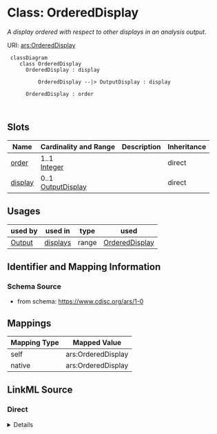 # Class: OrderedDisplay


_A display ordered with respect to other displays in an analysis output._





URI: [ars:OrderedDisplay](https://www.cdisc.org/ars/1-0/OrderedDisplay)



```mermaid
 classDiagram
    class OrderedDisplay
      OrderedDisplay : display
        
          OrderedDisplay --|> OutputDisplay : display
        
      OrderedDisplay : order
        
      
```




<!-- no inheritance hierarchy -->


## Slots

| Name | Cardinality and Range | Description | Inheritance |
| ---  | --- | --- | --- |
| [order](order.md) | 1..1 <br/> [Integer](Integer.md) |  | direct |
| [display](display.md) | 0..1 <br/> [OutputDisplay](OutputDisplay.md) |  | direct |





## Usages

| used by | used in | type | used |
| ---  | --- | --- | --- |
| [Output](Output.md) | [displays](displays.md) | range | [OrderedDisplay](OrderedDisplay.md) |






## Identifier and Mapping Information







### Schema Source


* from schema: https://www.cdisc.org/ars/1-0





## Mappings

| Mapping Type | Mapped Value |
| ---  | ---  |
| self | ars:OrderedDisplay |
| native | ars:OrderedDisplay |





## LinkML Source

<!-- TODO: investigate https://stackoverflow.com/questions/37606292/how-to-create-tabbed-code-blocks-in-mkdocs-or-sphinx -->

### Direct

<details>
```yaml
name: OrderedDisplay
description: A display ordered with respect to other displays in an analysis output.
from_schema: https://www.cdisc.org/ars/1-0
rank: 1000
slots:
- order
- display
slot_usage:
  order:
    name: order
    domain_of:
    - OrderedListItem
    - OrderedGroupingFactor
    - OrderedDisplay
    - DisplaySubSection
    - WhereClause
    required: true

```
</details>

### Induced

<details>
```yaml
name: OrderedDisplay
description: A display ordered with respect to other displays in an analysis output.
from_schema: https://www.cdisc.org/ars/1-0
rank: 1000
slot_usage:
  order:
    name: order
    domain_of:
    - OrderedListItem
    - OrderedGroupingFactor
    - OrderedDisplay
    - DisplaySubSection
    - WhereClause
    required: true
attributes:
  order:
    name: order
    from_schema: https://www.cdisc.org/ars/1-0
    rank: 1000
    alias: order
    owner: OrderedDisplay
    domain_of:
    - OrderedListItem
    - OrderedGroupingFactor
    - OrderedDisplay
    - DisplaySubSection
    - WhereClause
    range: integer
    required: true
  display:
    name: display
    from_schema: https://www.cdisc.org/ars/1-0
    rank: 1000
    alias: display
    owner: OrderedDisplay
    domain_of:
    - OrderedDisplay
    range: OutputDisplay
    inlined: true

```
</details>
